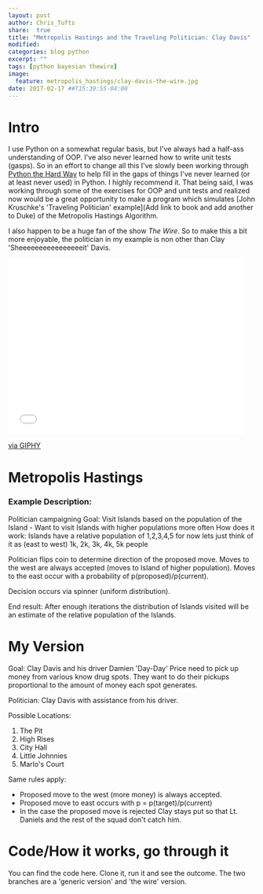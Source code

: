 ```yaml
---
layout: post
author: Chris_Tufts
share:  true
title: "Metropolis Hastings and the Traveling Politician: Clay Davis"
modified:
categories: blog python
excerpt: ""
tags: [python bayesian thewire]
image:
  feature: metropolis_hastings/clay-davis-the-wire.jpg
date: 2017-02-17 ##T15:39:55-04:00
---
```


# Intro
I use Python on a somewhat regular basis, but I've always had a half-ass understanding
of OOP.  I've also never learned how to write unit tests (gasps). So in an effort to change
all this I've slowly been working through [Python the Hard Way]() to help fill in
the gaps of things I've never learned (or at least never used) in Python. I highly
recommend it. That being said, I was working through some of the exercises for
OOP and unit tests and realized now would be a great opportunity to make a program
which simulates [John Kruschke's 'Traveling Politician' example](Add link to book and add another to Duke) of the Metropolis
Hastings Algorithm.  

I also happen to be a huge fan of the show <i>The Wire</i>. So to make this a
bit more enjoyable, the politician in my example is non other than Clay
'Sheeeeeeeeeeeeeeeeit' Davis.

<iframe src="//giphy.com/embed/10Vs7qLOUJNxG8" width="480" height="358" frameBorder="0" class="giphy-embed" allowFullScreen></iframe><p><a href="http://giphy.com/gifs/clay-10Vs7qLOUJNxG8">via GIPHY</a></p>

# Metropolis Hastings

### Example Description:
Politician campaigning
Goal: Visit Islands based on the population of the Island - Want to visit Islands
with higher populations more often
How does it work:
Islands have a relative population of 1,2,3,4,5 for now lets just think of
it as (east to west) 1k, 2k, 3k, 4k, 5k people

Politician flips coin to determine direction of the proposed move. Moves
to the west are always accepted (moves to Island of higher population). Moves to
the east occur with a probability of p(proposed)/p(current).

Decision occurs via spinner (uniform distribution).

End result: After enough iterations the distribution of Islands visited will
be an estimate of the relative population of the Islands.

# My Version
Goal: Clay Davis and his driver Damien 'Day-Day' Price need to pick up money
from various know drug spots.  They want to do their pickups proportional to
the amount of money each spot generates.  

Politician: Clay Davis with assistance from his driver.

Possible Locations:

1. The Pit
2. High Rises
3. City Hall
4. Little Johnnies
5. Marlo's Court

Same rules apply:

* Proposed move to the west (more money) is always accepted.
* Proposed move to east occurs with p = p(target)/p(current)
* In the case the proposed move is rejected Clay stays put so that Lt.
Daniels and the rest of the squad don't catch him.


# Code/How it works, go through it
You can find the code here. Clone it, run it and see the outcome. The two
branches are a 'generic version' and 'the wire' version. 


[jekyll-gh]: https://github.com/jekyll/jekyll
[jekyll]:    http://jekyllrb.com
